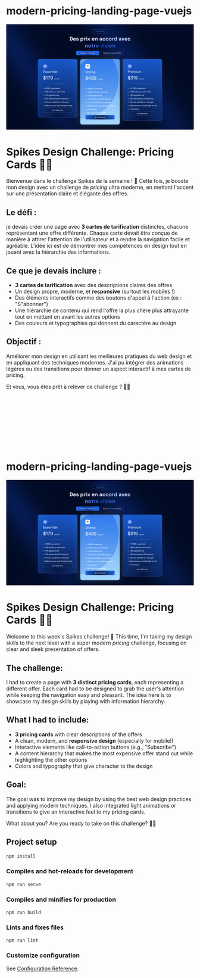 # modern-pricing-landing-page-vuejs

![Capture d'écran du projet](screen.png)


# Spikes Design Challenge: Pricing Cards 🎨💡

Bienvenue dans le challenge Spikes de la semaine ! 🎉 Cette fois, je booste mon design avec un challenge de *pricing* ultra moderne, en mettant l'accent sur une présentation claire et élégante des offres. 

## Le défi : 

je devais créer une page avec **3 cartes de tarification** distinctes, chacune représentant une offre différente. Chaque carte devait être conçue de manière à attirer l'attention de l'utilisateur et à rendre la navigation facile et agréable. L'idée ici est de démontrer mes compétences en design tout en jouant avec la hiérarchie des informations.

## Ce que je devais inclure :
- **3 cartes de tarification** avec des descriptions claires des offres
- Un design propre, moderne, et **responsive** (surtout les mobiles !)
- Des éléments interactifs comme des boutons d'appel à l'action (ex : "S"abonner")
- Une hiérarchie de contenu qui rend l'offre la plus chère plus attrayante tout en mettant en avant les autres options
- Des couleurs et typographies qui donnent du caractère au design

## Objectif :
Améliorer mon design en utilisant les meilleures pratiques du web design et en appliquant des techniques modernes. J'ai pu intégrer des animations légères ou des transitions pour donner un aspect interactif à mes cartes de pricing.

Et vous, vous êtes prêt à relever ce challenge ? 💪🚀









<br><br><br><br><br><br><br><br>


# modern-pricing-landing-page-vuejs

![Project ScreenShot](screen.png)

# Spikes Design Challenge: Pricing Cards 🎨💡

Welcome to this week's Spikes challenge! 🎉 This time, I'm taking my design skills to the next level with a super modern *pricing* challenge, focusing on clear and sleek presentation of offers.

## The challenge: 

I had to create a page with **3 distinct pricing cards**, each representing a different offer. Each card had to be designed to grab the user's attention while keeping the navigation easy and pleasant. The idea here is to showcase my design skills by playing with information hierarchy.

## What I had to include:
- **3 pricing cards** with clear descriptions of the offers
- A clean, modern, and **responsive design** (especially for mobile!)
- Interactive elements like call-to-action buttons (e.g., "Subscribe")
- A content hierarchy that makes the most expensive offer stand out while highlighting the other options
- Colors and typography that give character to the design

## Goal:
The goal was to improve my design by using the best web design practices and applying modern techniques. I also integrated light animations or transitions to give an interactive feel to my pricing cards.

What about you? Are you ready to take on this challenge? 💪🚀



## Project setup
```
npm install
```

### Compiles and hot-reloads for development
```
npm run serve
```

### Compiles and minifies for production
```
npm run build
```

### Lints and fixes files
```
npm run lint
```

### Customize configuration
See [Configuration Reference](https://cli.vuejs.org/config/).
